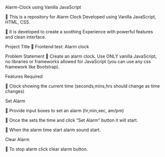 Alarm-Clock using Vanilla JavaScript

 This is a repository for Alarm Clock Developed using Vanilla JavaScript, HTML, CSS.

 It is developed to create a soothing Experience with powerful features and clean interface.

Project Title
 Frontend test: Alarm clock

Problem Statement
 Create an alarm clock. Use ONLY vanilla JavaScript, no libraries or frameworks allowed for JavaScript (you can use any css framework like Bootstrap).

Features Required

 Clock showing the current time (seconds,mins,hrs should change as time changes)

Set Alarm

 Provide input boxes to set an alarm (hr,min,sec, am/pm)

 Once the sets the time and click “Set Alarm” button it will start.

 When the alarm time start alarm sound start.

Clear Alarm

 To stop alarm click clear alarm button.
